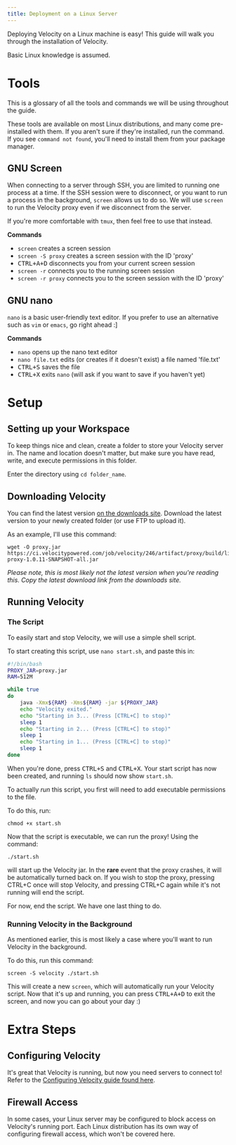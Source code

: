 ```yaml
---
title: Deployment on a Linux Server
---
```


Deploying Velocity on a Linux machine is easy! This guide will walk you through the installation of Velocity.

Basic Linux knowledge is assumed.

# Tools

This is a glossary of all the tools and commands we will be using throughout the guide.

These tools are available on most Linux distributions, and many come pre-installed with them. If you aren't sure if they're installed, run the command. If you see `command not found`, you'll need to install them from your package manager.

## GNU Screen

When connecting to a server through SSH, you are limited to running one process at a time. If the SSH session were to disconnect, or you want to run a process in the background, `screen` allows us to do so. We will use `screen` to run the Velocity proxy even if we disconnect from the server.

If you're more comfortable with `tmux`, then feel free to use that instead.

**Commands**
- `screen` creates a screen session
- `screen -S proxy` creates a screen session with the ID 'proxy'
- <kbd>CTRL+A+D</kbd> disconnects you from your current screen session
- `screen -r` connects you to the running screen session
- `screen -r proxy` connects you to the screen session with the ID 'proxy'

## GNU nano

`nano` is a basic user-friendly text editor. If you prefer to use an alternative such as `vim` or `emacs`, go right ahead :]

**Commands**
- `nano` opens up the nano text editor
- `nano file.txt` edits (or creates if it doesn't exist) a file named 'file.txt'
- <kbd>CTRL+S</kbd> saves the file
- <kbd>CTRL+X</kbd> exits `nano` (will ask if you want to save if you haven't yet)

# Setup

## Setting up your Workspace

To keep things nice and clean, create a folder to store your Velocity server in. The name and location doesn't matter, but make sure you have read, write, and execute permissions in this folder.

Enter the directory using `cd folder_name`.

## Downloading Velocity

You can find the latest version [on the downloads site](https://www.velocitypowered.com/downloads). Download the latest version to your newly created folder (or use FTP to upload it).

As an example, I'll use this command:
```shell script
wget -O proxy.jar https://ci.velocitypowered.com/job/velocity/246/artifact/proxy/build/libs/velocity-proxy-1.0.11-SNAPSHOT-all.jar
```

_Please note, this is most likely not the latest version when you're reading this. Copy the latest download link from the downloads site._

## Running Velocity

### The Script

To easily start and stop Velocity, we will use a simple shell script.

To start creating this script, use `nano start.sh`, and paste this in:

```sh
#!/bin/bash
PROXY_JAR=proxy.jar
RAM=512M

while true
do
    java -Xmx${RAM} -Xms${RAM} -jar ${PROXY_JAR}
    echo "Velocity exited."
    echo "Starting in 3... (Press [CTRL+C] to stop)"
    sleep 1
    echo "Starting in 2... (Press [CTRL+C] to stop)"
    sleep 1
    echo "Starting in 1... (Press [CTRL+C] to stop)"
    sleep 1
done
```

When you're done, press <kbd>CTRL+S</kbd> and <kbd>CTRL+X</kbd>. Your start script has now been created, and running `ls` should now show `start.sh`.

To actually _run_ this script, you first will need to add executable permissions to the file.

To do this, run:

```shell script
chmod +x start.sh
```

Now that the script is executable, we can run the proxy! Using the command:

```
./start.sh
```

will start up the Velocity jar. In the **rare** event that the proxy crashes, it will be automatically turned back on. If you wish to stop the proxy, pressing CTRL+C once will stop Velocity, and pressing CTRL+C again while it's not running will end the script.

For now, end the script. We have one last thing to do.

### Running Velocity in the Background

As mentioned earlier, this is most likely a case where you'll want to run Velocity in the background.

To do this, run this command:

```shell script
screen -S velocity ./start.sh
```

This will create a new `screen`, which will automatically run your Velocity script. Now that it's up and running, you can press <kbd>CTRL+A+D</kbd> to exit the screen, and now you can go about your day :)

# Extra Steps

## Configuring Velocity

It's great that Velocity is running, but now you need servers to connect to! Refer to the [Configuring Velocity guide found here](https://newsite-staging.velocitypowered.com/wiki/users/configuration/).

## Firewall Access

In some cases, your Linux server may be configured to block access on Velocity's running port. Each Linux distribution has its own way of configuring firewall access, which won't be covered here.